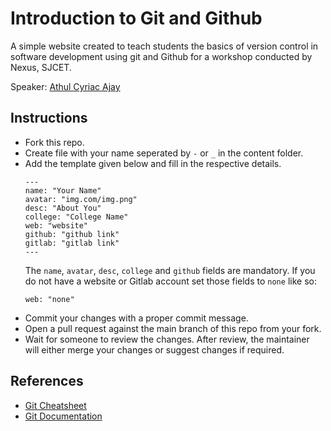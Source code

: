 # Introduction to Git and Github
A simple website created to teach students the basics of version control in software development using git and Github for a workshop conducted by Nexus, SJCET.

Speaker: [Athul Cyriac Ajay](http://athulcyriac.xyz/)
## Instructions
- Fork this repo.
- Create file with your name seperated by `-` or `_` in the content folder.
- Add the template given below and fill in the respective details.
  ```
  ---
  name: "Your Name"
  avatar: "img.com/img.png"
  desc: "About You"
  college: "College Name"
  web: "website"
  github: "github link"
  gitlab: "gitlab link"
  ---
  ```
  The `name`, `avatar`, `desc`, `college` and `github` fields are mandatory. 
  If you do not have a website or Gitlab account set those fields to `none` like so:
  ```
  web: "none"
  ```
- Commit your changes with a proper commit message.
- Open a pull request against the main branch of this repo from your fork.
- Wait for someone to review the changes. After review, the maintainer will either
  merge your changes or suggest changes if required. 
## References
- [Git Cheatsheet](https://training.github.com/downloads/github-git-cheat-sheet/)
- [Git Documentation](https://git-scm.com/docs/)
